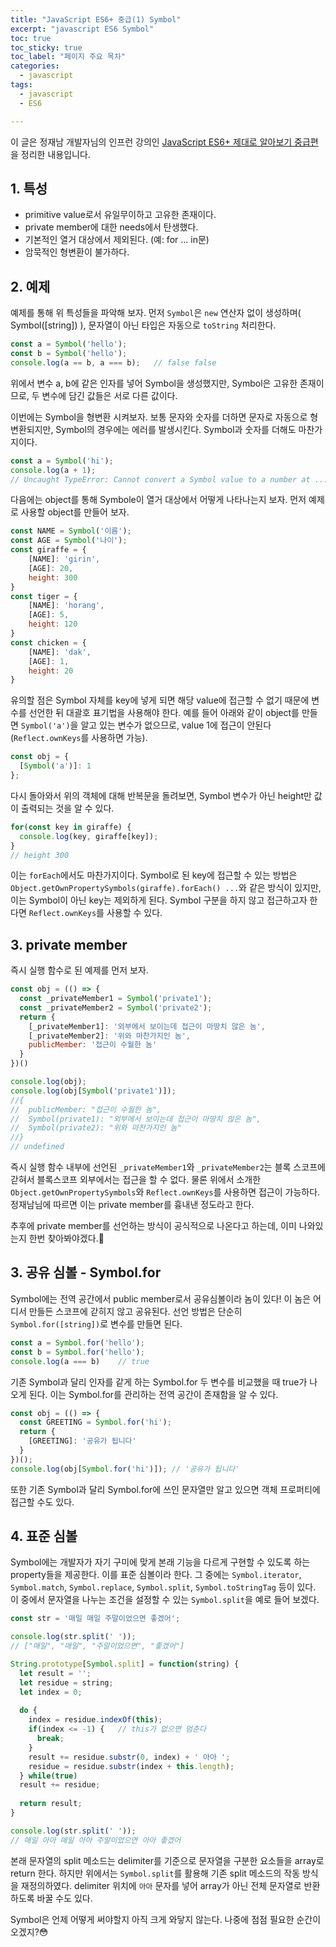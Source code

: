 ```yaml
---
title: "JavaScript ES6+ 중급(1) Symbol"
excerpt: "javascript ES6 Symbol"
toc: true
toc_sticky: true
toc_label: "페이지 주요 목차"
categories:
  - javascript
tags:
  - javascript
  - ES6

---
```


 이 글은 정재남 개발자님의 인프런 강의인 <a href="https://www.inflearn.com/course/es6-2/dashboard" target="_blank">JavaScript ES6+ 제대로 알아보기 중급편</a>을 정리한 내용입니다.



## 1. 특성

- primitive value로서 유일무이하고 고유한 존재이다.
- private member에 대한 needs에서 탄생했다.
- 기본적인 열거 대상에서 제외된다. (예: for ... in문)
- 암묵적인 형변환이 불가하다.

## 2. 예제
예제를 통해 위 특성들을 파악해 보자. 먼저 `Symbol`은 `new` 연산자 없이 생성하며( Symbol([string]) ), 문자열이 아닌 타입은 자동으로 `toString` 처리한다.
```javascript
const a = Symbol('hello');
const b = Symbol('hello');
console.log(a == b, a === b);	// false false
```
위에서 변수 a, b에 같은 인자를 넣어 Symbol을 생성했지만, Symbol은 고유한 존재이므로, 두 변수에 담긴 값들은 서로 다른 값이다.

이번에는 Symbol을 형변환 시켜보자. 보통 문자와 숫자를 더하면 문자로 자동으로 형변환되지만, Symbol의 경우에는 에러를 발생시킨다. Symbol과 숫자를 더해도 마찬가지이다.
```javascript
const a = Symbol('hi');
console.log(a + 1);
// Uncaught TypeError: Cannot convert a Symbol value to a number at ...
```

다음에는 object를 통해 Symbole이 열거 대상에서 어떻게 나타나는지 보자. 먼저 예제로 사용할 object를 만들어 보자.
```javascript
const NAME = Symbol('이름');
const AGE = Symbol('나이');
const giraffe = {
	[NAME]: 'girin',
  	[AGE]: 20,
  	height: 300
}
const tiger = {
	[NAME]: 'horang',
  	[AGE]: 5,
  	height: 120
}
const chicken = {
	[NAME]: 'dak',
  	[AGE]: 1,
  	height: 20
}
```
유의할 점은 Symbol 자체를 key에 넣게 되면 해당 value에 접근할 수 없기 때문에 변수를 선언한 뒤 대괄호 표기법을 사용해야 한다. 예를 들어 아래와 같이 object를 만들면 `Symbol('a')`을 알고 있는 변수가 없으므로, value 1에 접근이 안된다(`Reflect.ownKeys`를 사용하면 가능).
```javascript
const obj = {
  [Symbol('a')]: 1
};
```
다시 돌아와서 위의 객체에 대해 반복문을 돌려보면, Symbol 변수가 아닌 height만 값이 출력되는 것을 알 수 있다.
```javascript
for(const key in giraffe) {
  console.log(key, giraffe[key]);
}
// height 300
```
이는 `forEach`에서도 마찬가지이다. Symbol로 된 key에 접근할 수 있는 방법은`Object.getOwnPropertySymbols(giraffe).forEach() ...`와 같은 방식이 있지만, 이는 Symbol이 아닌 key는 제외하게 된다. Symbol 구분을 하지 않고 접근하고자 한다면 `Reflect.ownKeys`를 사용할 수 있다.

## 3. private member
즉시 실행 함수로 된 예제를 먼저 보자.
```javascript
const obj = (() => {
  const _privateMember1 = Symbol('private1');
  const _privateMember2 = Symbol('private2');
  return {
    [_privateMember1]: '외부에서 보이는데 접근이 마땅치 않은 놈',
    [_privateMember2]: '위와 마찬가지인 놈',
    publicMember: '접근이 수월한 놈'
  }
})()

console.log(obj);
console.log(obj[Symbol('private1')]);
//{
//  publicMember: "접근이 수월한 놈", 
//  Symbol(private1): "외부에서 보이는데 접근이 마땅치 않은 놈", 
//  Symbol(private2): "위와 마찬가지인 놈"
//}
// undefined
```
즉시 실행 함수 내부에 선언된 `_privateMember1`와 `_privateMember2`는 블록 스코프에 갇혀서 블록스코프 외부에서는 접근을 할 수 없다. 물론 위에서 소개한 `Object.getOwnPropertySymbols`와 `Reflect.ownKeys`를 사용하면 접근이 가능하다. 정재남님에 따르면 이는 private member를 흉내낸 정도라고 한다.

추후에 private member를 선언하는 방식이 공식적으로 나온다고 하는데, 이미 나와있는지 한번 찾아봐야겠다.🧐

## 3. 공유 심볼 - Symbol.for
Symbol에는 전역 공간에서 public member로서 공유심볼이라 놈이 있다! 이 놈은 어디서 만들든 스코프에 갇히지 않고 공유된다. 선언 방법은 단순히 `Symbol.for([string])`로 변수를 만들면 된다.
```javascript
const a = Symbol.for('hello');
const b = Symbol.for('hello');
console.log(a === b)	// true
```
기존 Symbol과 달리 인자를 같게 하는 Symbol.for 두 변수를 비교했을 때 true가 나오게 된다. 이는 Symbol.for를 관리하는 전역 공간이 존재함을 알 수 있다.
```javascript
const obj = (() => {
  const GREETING = Symbol.for('hi');
  return {
  	[GREETING]: '공유가 됩니다'
  }
})();
console.log(obj[Symbol.for('hi')]); // '공유가 됩니다'
```
또한 기존 Symbol과 달리 Symbol.for에 쓰인 문자열만 알고 있으면 객체 프로퍼티에 접근할 수도 있다.

## 4. 표준 심볼
Symbol에는 개발자가 자기 구미에 맞게 본래 기능을 다르게 구현할 수 있도록 하는 property들을 제공한다. 이를 표준 심볼이라 한다. 그 중에는 `Symbol.iterator`, `Symbol.match`, `Symbol.replace`, `Symbol.split`, `Symbol.toStringTag` 등이 있다. 이 중에서 문자열을 나누는 조건을 설정할 수 있는 `Symbol.split`을 예로 들어 보겠다.
```javascript
const str = '매일 매일 주말이었으면 좋겠어';

console.log(str.split(' '));
// ["매일", "매일", "주말이었으면", "좋겠어"]

String.prototype[Symbol.split] = function(string) {
  let result = '';
  let residue = string;
  let index = 0;
  
  do {
    index = residue.indexOf(this);
    if(index <= -1) {	// this가 없으면 멈춘다
      break;
    }
    result += residue.substr(0, index) + ' 아아 ';
   	residue = residue.substr(index + this.length);
  } while(true)
  result += residue;
  
  return result;
}

console.log(str.split(' '));
// 매일 아아 매일 아아 주말이었으면 아아 좋겠어
```
본래 문자열의 split 메소드는 delimiter를 기준으로 문자열을 구분한 요소들을 array로 return 한다. 하지만 위에서는 `Symbol.split`를 활용해 기존 split 메소드의 작동 방식을 재정의하였다. delimiter 위치에 ` 아아 ` 문자를 넣어 array가 아닌 전체 문자열로 반환하도록 바꿀 수도 있다.

Symbol은 언제 어떻게 써야할지 아직 크게 와닿지 않는다. 나중에 점점 필요한 순간이 오겠지?😳